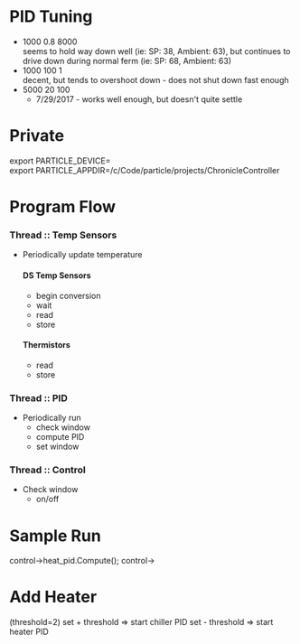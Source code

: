 # PID Tuning
- 1000 0.8 8000  
seems to hold way down well (ie: SP: 38, Ambient: 63), but continues to drive down during normal ferm (ie: SP: 68, Ambient: 63)
- 1000 100 1  
decent, but tends to overshoot down - does not shut down fast enough
- 5000 20 100  
  - 7/29/2017 - works well enough, but doesn't quite settle

# Private
export PARTICLE_DEVICE=<deviceId>  
export PARTICLE_APPDIR=/c/Code/particle/projects/ChronicleController  


# Program Flow
### Thread :: Temp Sensors
- Periodically update temperature
  #### DS Temp Sensors
  - begin conversion
  - wait
  - read
  - store

  #### Thermistors
  - read
  - store

### Thread :: PID
- Periodically run
  - check window
  - compute PID
  - set window

### Thread :: Control
- Check window
  - on/off


# Sample Run

control->heat_pid.Compute(); 
control->


# Add Heater
(threshold=2)
set + threshold => start chiller PID
set - threshold => start heater PID
